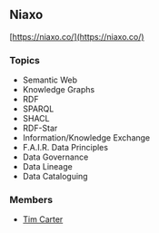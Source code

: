 ## Niaxo
[https://niaxo.co/](https://niaxo.co/)

### Topics
- Semantic Web
- Knowledge Graphs
- RDF
- SPARQL
- SHACL
- RDF-Star
- Information/Knowledge Exchange
- F.A.I.R. Data Principles
- Data Governance
- Data Lineage
- Data Cataloguing


### Members
- [Tim Carter](https://www.linkedin.com/in/tim-carter-b3309918/)
